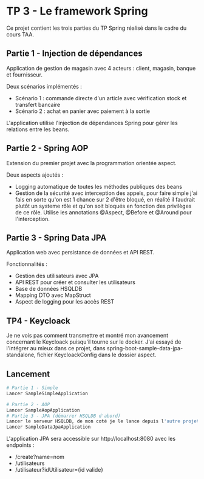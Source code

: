 # TP 3 - Le framework Spring

Ce projet contient les trois parties du TP Spring réalisé dans le cadre du cours TAA.

## Partie 1 - Injection de dépendances

Application de gestion de magasin avec 4 acteurs : client, magasin, banque et fournisseur.

Deux scénarios implémentés :
- Scénario 1 : commande directe d'un article avec vérification stock et transfert bancaire
- Scénario 2 : achat en panier avec paiement à la sortie

L'application utilise l'injection de dépendances Spring pour gérer les relations entre les beans.

## Partie 2 - Spring AOP

Extension du premier projet avec la programmation orientée aspect.

Deux aspects ajoutés :
- Logging automatique de toutes les méthodes publiques des beans
- Gestion de la sécurité avec interception des appels, pour faire simple j'ai fais en sorte qu'on est 1 chance sur 2 d'être bloqué, en réalité il faudrait plutôt un systeme rôle et qu'on soit bloqués en fonction des privilèges de ce rôle.
  Utilise les annotations @Aspect, @Before et @Around pour l'interception.

## Partie 3 - Spring Data JPA

Application web avec persistance de données et API REST.

Fonctionnalités :
- Gestion des utilisateurs avec JPA
- API REST pour créer et consulter les utilisateurs
- Base de données HSQLDB
- Mapping DTO avec MapStruct
- Aspect de logging pour les accès REST

## TP4 - Keycloack

Je ne vois pas comment transmettre et montré mon avancement concernant le Keycloack puisqu'il tourne sur le docker.
J'ai essayé de l'intégrer au mieux dans ce projet, dans spring-boot-sample-data-jpa-standalone, fichier KeycloackConfig dans le dossier aspect.


## Lancement

```bash
# Partie 1 - Simple
Lancer SampleSimpleApplication

# Partie 2 - AOP
Lancer SampleAopApplication
# Partie 3 - JPA (démarrer HSQLDB d'abord)
Lancer le serveur HSQLDB, de mon coté je le lance depuis l'autre projet car je n'ai pas réussi à correctement lancer les scripts depuis celui-ci
Lancer SampleDataJpaApplication

```
L'application JPA sera accessible sur http://localhost:8080 avec les endpoints :
- /create?name=nom
- /utilisateurs
- /utilisateur?idUtilisateur={id valide}

